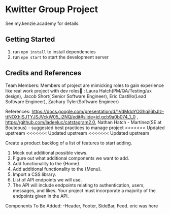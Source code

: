 # Kwitter Group Project

See my.kenzie.academy for details.

## Getting Started

1. run `npm install` to install dependencies
2. run `npm start` to start the development server

## Credits and References

Team Members: 
  Members of project are mimicking roles to gain experience like real work project with dev roles🥇 : Laura Hatch(PM/QA/Testing/ux design), Jacob Short( Senior Software Engineer), Eric Castillo(Lead Software Engineer), Zachary Tyler(Software Engineer)

References: 
 https://docs.google.com/presentation/d/1VdMdoYOGhqjI6bJlz-ttNOXhISJTYJSJVckW05_i2NQ/edit#slide=id.gcb9a0b074_1_0 , https://github.com/ladeeluc/catstagram2.0, Nathan Hatch - Martinez(SE at Bouteous) - suggested best practices to manage project
<<<<<<< Updated upstream
<<<<<<< Updated upstream
<<<<<<< Updated upstream

Create a product backlog of a list of features to start adding.


1. Mock out additional possible views.
2. Figure out what additional components we want to add.
3. Add functionality to the {Home}.
4. Add additional functionality to the {Menu}.
5. Import a CSS library.
6. List of API endpoints we will use.
7. The API will include endpoints relating to authentication, users, messages, and likes.
   Your project must incorporate a majority of the endpoints given in the API.

Components To Be Added:
-Header, Footer, SideBar, Feed.
eric was here
